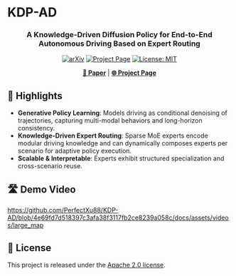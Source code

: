 # KDP-AD 

<div align="center">

### A Knowledge-Driven Diffusion Policy for End-to-End Autonomous Driving Based on Expert Routing

[![arXiv](https://img.shields.io/badge/arXiv-todo.todo-b31b1b.svg)](https://perfectxu88.github.io/KDP-AD/)
[![Project Page](https://img.shields.io/badge/Project-Page-green)](https://perfectxu88.github.io/KDP-AD/)
[![License: MIT](https://img.shields.io/badge/License-Apach--2.0-yellow.svg)](https://opensource.org/licenses/MIT)

[**📄 Paper**](https://arxiv.org/abs/2508.17380) | [**🌐 Project Page**](https://jiaaqiliu.github.io/VIPER-R1/)

</div>

## 🚀 Highlights

- **Generative Policy Learning**: Models driving as conditional denoising of trajectories, capturing multi-modal behaviors and long-horizon consistency.
- **Knowledge-Driven Expert Routing**: Sparse MoE experts encode modular driving knowledge and can dynamically composes experts per scenario for adaptive policy execution.
- **Scalable & Interpretable**: Experts exhibit structured specialization and cross-scenario reuse.

## 🛣️ Demo Video

https://github.com/PerfectXu88/KDP-AD/blob/4e69fd7d518397c3afa38f3117fb2ce8239a058c/docs/assets/videos/large_map


## 📄 License

This project is released under the [Apache 2.0 license](LICENSE). 